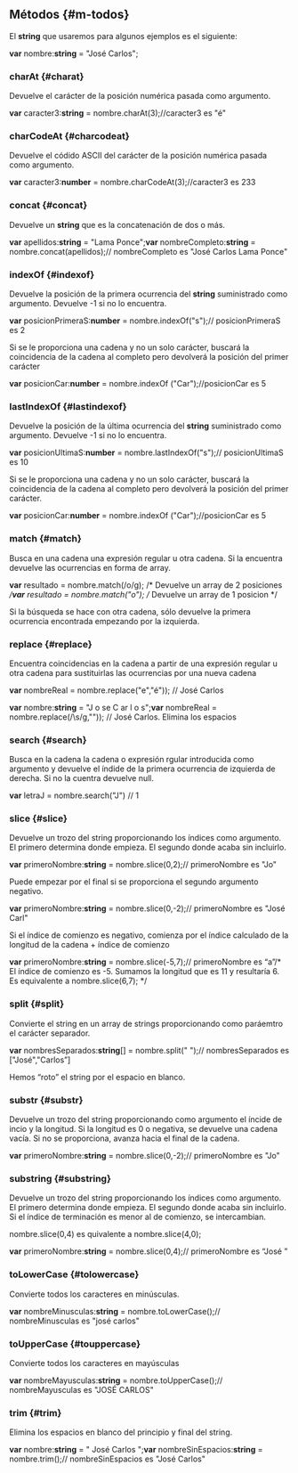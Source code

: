 ## Métodos {#m-todos}

El **string** que usaremos para algunos ejemplos es el siguiente:

**var** nombre:**string** = "José Carlos";

### charAt {#charat}

Devuelve el carácter de la posición numérica pasada como argumento.

**var** caracter3:**string** = nombre.charAt(3);//caracter3 es "é"

### charCodeAt {#charcodeat}

Devuelve el códido ASCII del carácter de la posición numérica pasada como argumento.

**var** caracter3:**number** = nombre.charCodeAt(3);//caracter3 es 233

### concat {#concat}

Devuelve un **string** que es la concatenación de dos o más.

**var** apellidos:**string** = "Lama Ponce";**var** nombreCompleto:**string** = nombre.concat(apellidos);// nombreCompleto es "José Carlos Lama Ponce"

### indexOf {#indexof}

Devuelve la posición de la primera ocurrencia del **string** suministrado como argumento. Devuelve -1 si no lo encuentra.

**var** posicionPrimeraS:**number** = nombre.indexOf("s");// posicionPrimeraS es 2

Si se le proporciona una cadena y no un solo carácter, buscará la coincidencia de la cadena al completo pero devolverá la posición del primer carácter

**var** posicionCar:**number** = nombre.indexOf ("Car");//posicionCar es 5

### lastIndexOf {#lastindexof}

Devuelve la posición de la última ocurrencia del **string** suministrado como argumento. Devuelve -1 si no lo encuentra.

**var** posicionUltimaS:**number** = nombre.lastIndexOf("s");// posicionUltimaS es 10

Si se le proporciona una cadena y no un solo carácter, buscará la coincidencia de la cadena al completo pero devolverá la posición del primer carácter.

**var** posicionCar:**number** = nombre.indexOf ("Car");//posicionCar es 5

### match {#match}

Busca en una cadena una expresión regular u otra cadena. Si la encuentra devuelve las ocurrencias en forma de array.

**var** resultado = nombre.match(/o/g); /* Devuelve un array de 2 posiciones */**var** resultado = nombre.match("o"); /* Devuelve un array de 1 posicion */

Si la búsqueda se hace con otra cadena, sólo devuelve la primera ocurrencia encontrada empezando por la izquierda.

### replace {#replace}

Encuentra coincidencias en la cadena a partir de una expresión regular u otra cadena para sustituirlas las ocurrencias por una nueva cadena

**var** nombreReal = nombre.replace("e","é")); // José Carlos

**var** nombre:**string** = "J o se C ar l o s";**var** nombreReal = nombre.replace(/\s/g,"")); // José Carlos. Elimina los espacios

### search {#search}

Busca en la cadena la cadena o expresión rgular introducida como argumento y devuelve el índide de la primera ocurrencia de izquierda de derecha. Si no la cuentra devuelve null.

**var** letraJ = nombre.search("J") // 1

### slice {#slice}

Devuelve un trozo del string proporcionando los índices como argumento. El primero determina donde empieza. El segundo donde acaba sin incluirlo.

**var** primeroNombre:**string** = nombre.slice(0,2);// primeroNombre es "Jo"

Puede empezar por el final si se proporciona el segundo argumento negativo.

**var** primeroNombre:**string** = nombre.slice(0,-2);// primeroNombre es "José Carl"

Si el índice de comienzo es negativo, comienza por el índice calculado de la longitud de la cadena + índice de comienzo

**var** primeroNombre:**string** = nombre.slice(-5,7);// primeroNombre es “a”/* El índice de comienzo es -5\. Sumamos la longitud que es 11 y resultaría 6\. Es equivalente a nombre.slice(6,7); */

### split {#split}

Convierte el string en un array de strings proporcionando como paráemtro el carácter separador.

**var** nombresSeparados:**string**[] = nombre.split(" ");// nombresSeparados es ["José","Carlos”]

Hemos “roto” el string por el espacio en blanco.

### substr {#substr}

Devuelve un trozo del string proporcionando como argumento el íncide de incio y la longitud. Si la longitud es 0 o negativa, se devuelve una cadena vacía. Si no se proporciona, avanza hacia el final de la cadena.

**var** primeroNombre:**string** = nombre.slice(0,-2);// primeroNombre es "Jo"

### substring {#substring}

Devuelve un trozo del string proporcionando los índices como argumento. El primero determina donde empieza. El segundo donde acaba sin incluirlo. Si el índice de terminación es menor al de comienzo, se intercambian.

nombre.slice(0,4) es quivalente a nombre.slice(4,0);

**var** primeroNombre:**string** = nombre.slice(0,4);// primeroNombre es “José ”

### toLowerCase {#tolowercase}

Convierte todos los caracteres en minúsculas.

**var** nombreMinusculas:**string** = nombre.toLowerCase();// nombreMinusculas es "josé carlos"

### toUpperCase {#touppercase}

Convierte todos los caracteres en mayúsculas

**var** nombreMayusculas:**string** = nombre.toUpperCase();// nombreMayusculas es "JOSÉ CARLOS"

### trim {#trim}

Elimina los espacios en blanco del principio y final del string.

**var** nombre:**string** = " José Carlos ";**var** nombreSinEspacios:**string** = nombre.trim();// nombreSinEspacios es "José Carlos"